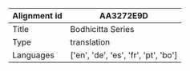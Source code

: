 |Alignment id | AA3272E9D
| --- | --- 
|Title | Bodhicitta Series 
|Type | translation
|Languages | ['en', 'de', 'es', 'fr', 'pt', 'bo']